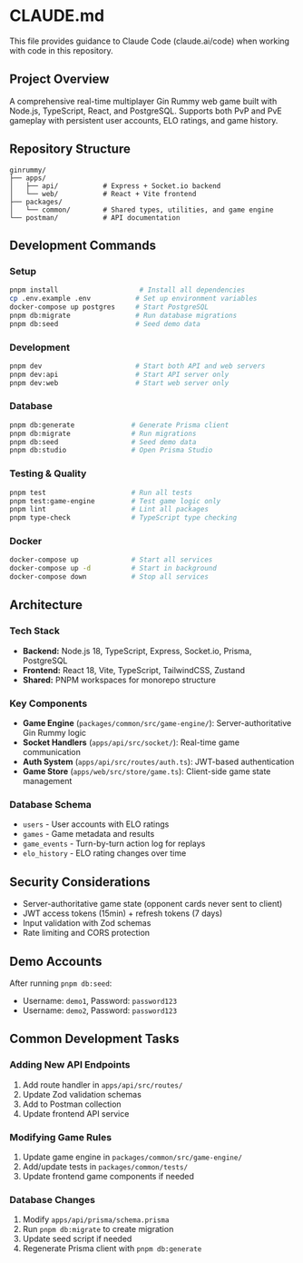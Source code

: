 # CLAUDE.md

This file provides guidance to Claude Code (claude.ai/code) when working with code in this repository.

## Project Overview

A comprehensive real-time multiplayer Gin Rummy web game built with Node.js, TypeScript, React, and PostgreSQL. Supports both PvP and PvE gameplay with persistent user accounts, ELO ratings, and game history.

## Repository Structure

```
ginrummy/
├── apps/
│   ├── api/           # Express + Socket.io backend
│   └── web/           # React + Vite frontend
├── packages/
│   └── common/        # Shared types, utilities, and game engine
└── postman/           # API documentation
```

## Development Commands

### Setup
```bash
pnpm install                    # Install all dependencies
cp .env.example .env           # Set up environment variables
docker-compose up postgres     # Start PostgreSQL
pnpm db:migrate                # Run database migrations
pnpm db:seed                   # Seed demo data
```

### Development
```bash
pnpm dev                       # Start both API and web servers
pnpm dev:api                   # Start API server only
pnpm dev:web                   # Start web server only
```

### Database
```bash
pnpm db:generate              # Generate Prisma client
pnpm db:migrate               # Run migrations
pnpm db:seed                  # Seed demo data
pnpm db:studio                # Open Prisma Studio
```

### Testing & Quality
```bash
pnpm test                     # Run all tests
pnpm test:game-engine         # Test game logic only
pnpm lint                     # Lint all packages
pnpm type-check               # TypeScript type checking
```

### Docker
```bash
docker-compose up             # Start all services
docker-compose up -d          # Start in background
docker-compose down           # Stop all services
```

## Architecture

### Tech Stack
- **Backend:** Node.js 18, TypeScript, Express, Socket.io, Prisma, PostgreSQL
- **Frontend:** React 18, Vite, TypeScript, TailwindCSS, Zustand
- **Shared:** PNPM workspaces for monorepo structure

### Key Components
- **Game Engine** (`packages/common/src/game-engine/`): Server-authoritative Gin Rummy logic
- **Socket Handlers** (`apps/api/src/socket/`): Real-time game communication
- **Auth System** (`apps/api/src/routes/auth.ts`): JWT-based authentication
- **Game Store** (`apps/web/src/store/game.ts`): Client-side game state management

### Database Schema
- `users` - User accounts with ELO ratings
- `games` - Game metadata and results
- `game_events` - Turn-by-turn action log for replays
- `elo_history` - ELO rating changes over time

## Security Considerations
- Server-authoritative game state (opponent cards never sent to client)
- JWT access tokens (15min) + refresh tokens (7 days)
- Input validation with Zod schemas
- Rate limiting and CORS protection

## Demo Accounts
After running `pnpm db:seed`:
- Username: `demo1`, Password: `password123`
- Username: `demo2`, Password: `password123`

## Common Development Tasks

### Adding New API Endpoints
1. Add route handler in `apps/api/src/routes/`
2. Update Zod validation schemas
3. Add to Postman collection
4. Update frontend API service

### Modifying Game Rules
1. Update game engine in `packages/common/src/game-engine/`
2. Add/update tests in `packages/common/tests/`
3. Update frontend game components if needed

### Database Changes
1. Modify `apps/api/prisma/schema.prisma`
2. Run `pnpm db:migrate` to create migration
3. Update seed script if needed
4. Regenerate Prisma client with `pnpm db:generate`